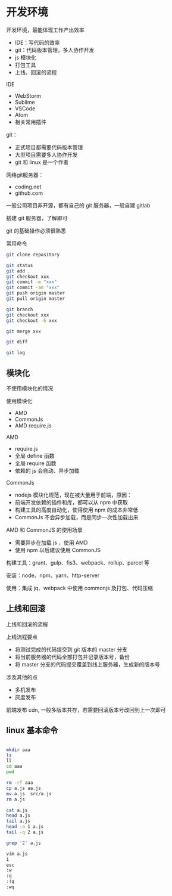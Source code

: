 # 开发环境

开发环境，最能体现工作产出效率

- IDE：写代码的效率
- git：代码版本管理，多人协作开发
- js 模块化
- 打包工具
- 上线、回滚的流程

IDE
- WebStorm
- Sublime
- VSCode
- Atom
- 相关常用插件

git：
- 正式项目都需要代码版本管理
- 大型项目需要多人协作开发
- git 和 linux 是一个作者

网络git服务器：
- coding.net
- github.com

一般公司项目非开源，都有自己的 git 服务器，一般自建 gitlab

搭建 git 服务器，了解即可

git 的基础操作必须很熟悉

常用命令
```bash
git clone repository

git status
git add .
git checkout xxx
git commit -m "xxx"
git commit -am "xxx"
git push origin master
git pull origin master

git branch
git checkout xxx
git checkout -b xxx

git merge xxx

git diff

git log
```

## 模块化

不使用模块化的情况

使用模块化

- AMD
- CommonJs
- AMD require.js

AMD
- require.js
- 全局 define 函数
- 全局 require 函数
- 依赖的 js 会自动、异步加载

CommonJs
- nodejs 模块化规范，现在被大量用于前端，原因：
- 前端开发依赖的插件和库，都可以从 npm 中获取
- 构建工具的高度自动化，使得使用 npm 的成本非常低
- CommonJs 不会异步加载，而是同步一次性加载出来

AMD 和 CommonJS 的使用场景
- 需要异步在加载 js ，使用 AMD
- 使用 npm 以后建议使用 CommonJS

构建工具：grunt、gulp、fis3、webpack、rollup、parcel 等

安装：node、npm、yarn、http-server

使用：集成 jq、webpack 中使用 commonjs 及打包、代码压缩

## 上线和回滚

上线和回滚的流程

上线流程要点
- 将测试完成的代码提交到 git 版本的 master 分支
- 将当前服务器的代码全部打包并记录版本号，备份
- 将 master 分支的代码提交覆盖到线上服务器，生成新的版本号

涉及其他的点
- 多机发布
- 灰度发布

前端发布 cdn, 一般多版本共存，若需要回滚版本号改回到上一次即可

## linux 基本命令

```bash

mkdir aaa
ls
ll
cd aaa
pwd

rm -rf aaa
cp a.js aa.js
mv a.js  src/a.js
rm a.js

cat a.js
head a.js
tail a.js
head -a 1 a.js
tail -q 2 a.js

grep '2' a.js

vim a.js
i
esc
:w
:q
:!q
:wq
```
